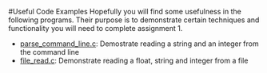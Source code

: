 #Useful Code Examples
Hopefully you will find some usefulness in the following programs.  Their purpose is to demonstrate certain techniques and functionality you will need to complete assignment 1.

- [parse_command_line.c][01]: Demostrate reading a string and an integer from the command line
- [file_read.c][02]: Demonstrate reading a float, string and integer from a file

[01]: https://github.com/CSE3320/Assignment-1/blob/master/Useful-Examples/parse_command_line.c
[02]: https://github.com/CSE3320/Assignment-1/blob/master/Useful-Examples/file_read.c
